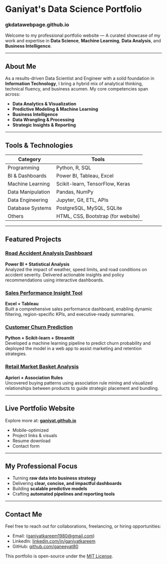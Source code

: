# Ganiyat's Data Science Portfolio
### gkdatawebpage.github.io

Welcome to my professional portfolio website — A curated showcase of my work and expertise in **Data Science**, **Machine Learning**, **Data Analysis**, and **Business Intelligence**.

---

## About Me

As a results-driven Data Scientist and Engineer with a solid foundation in **Information Technology**, I bring a hybrid mix of analytical thinking, technical fluency, and business acumen. My core competencies span across:

-  **Data Analytics & Visualization**
-  **Predictive Modeling & Machine Learning**
-  **Business Intelligence**
-  **Data Wrangling & Processing**
-  **Strategic Insights & Reporting**

---

##  Tools & Technologies

| Category | Tools |
|----------|-------|
| Programming | Python, R, SQL |
| BI & Dashboards | Power BI, Tableau, Excel |
| Machine Learning | Scikit-learn, TensorFlow, Keras |
| Data Manipulation | Pandas, NumPy |
| Data Engineering | Jupyter, Git, ETL, APIs |
| Database Systems | PostgreSQL, MySQL, SQLite |
| Others | HTML, CSS, Bootstrap (for website) |

---

##  Featured Projects

###  [Road Accident Analysis Dashboard](https://ganeeyat80.github.io/gkdatawebpage.github.io/)
**Power BI + Statistical Analysis**  
Analyzed the impact of weather, speed limits, and road conditions on accident severity. Delivered actionable insights and policy recommendations using interactive dashboards.

###  [Sales Performance Insight Tool](https://ganeeyat80.github.io/gkdatawebpage.github.io/)
**Excel + Tableau**  
Built a comprehensive sales performance dashboard, enabling dynamic filtering, region-specific KPIs, and executive-ready summaries.

###  [Customer Churn Prediction](https://ganeeyat80.github.io/gkdatawebpage.github.io/)
**Python + Scikit-learn + Streamlit**  
Developed a machine learning pipeline to predict churn probability and deployed the model in a web app to assist marketing and retention strategies.

###  [Retail Market Basket Analysis](https://ganeeyat80.github.io/gkdatawebpage.github.io/)
**Apriori + Association Rules**  
Uncovered buying patterns using association rule mining and visualized relationships between products to guide strategic placement and bundling.

---

##  Live Portfolio Website

Explore more at: **[ganiyat.github.io](https://github.com/ganeeyat80/gkdatawebpage.github.io)**  
- Mobile-optimized  
- Project links & visuals  
- Resume download  
- Contact form

---

##  My Professional Focus

- Turning **raw data into business strategy**
- Delivering **clear, concise, and impactful dashboards**
- Building **scalable predictive models**
- Crafting **automated pipelines and reporting tools**

---

##  Contact Me

Feel free to reach out for collaborations, freelancing, or hiring opportunities:

-  Email: (ganiyatkareem1980@gmail.com)
-  LinkedIn: [linkedin.com/in/ganiyatkareem](https://www.linkedin.com/in/ganiyat-kareem)
-  GitHub: [github.com/ganeeyat80](https://github.com/ganeeyat80/gkdatawebpage.github.io)


This portfolio is open-source under the [MIT License](LICENSE).
